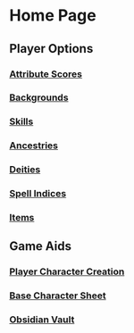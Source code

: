 # Home Page
## Player Options

### [Attribute Scores](Player%20Characters/Attributes/Attribute%20Scores.md)

### [Backgrounds](Player%20Characters/Backgrounds/Background.md)

### [Skills](Player%20Characters/Skills/Skills.md)

### [Ancestries](Player%20Characters/Ancenstries/Ancestry.md)

### [Deities](Magic/Deities.md)

### [Spell Indices](Magic/Spells/Spells%20by%20Level/Spell%20Indices.md)

### [Items](Items%20and%20Gear/Items.md)

## Game Aids

### [Player Character Creation](Character%20Creation/Player%20Character%20Creation.md)

### [Base Character Sheet](Character%20Creation/Base%20Character%20Sheet.md)

### [Obsidian Vault](https://github.com/19bufordcarl/CarlRPG)

